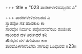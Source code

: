 +++
title = "023 ತಾರಕಿಗಳುಳಿದಮ್ಬರದ ವಿ"

+++
ತಾರಕಿಗಳುಳಿದಂಬರದ ವಿ  
ಸ್ತಾರವೋ ಗತ ಹಂಸಕುಲ ಕಾ  
ಸಾರವೋ ನಿರ್ಮಲ ತಪೋವನವೆನಲು ರಂಜಿಸಿತು   
ನಾರಿಯರ ದಳ ತಿರುಗಿದರೆ ತನಿ  
ಸೌರಭದ ದಳ ತೆಗೆಯದಾ ಕಾಂ  
ತಾರದೊಳಗೇನೆಂಬೆನಾ ಸೌಗಂಧ ಬಂಧುರವ      ॥23॥